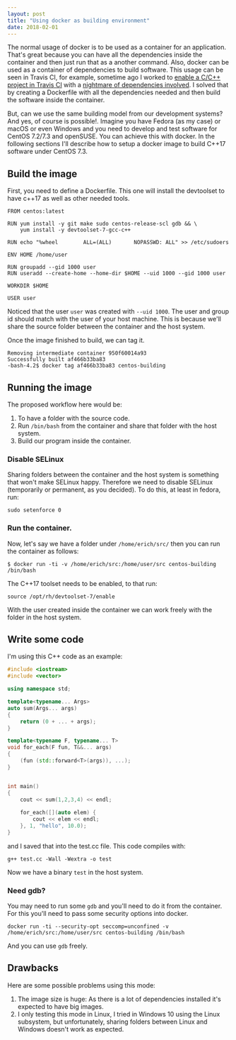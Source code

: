 ```yaml
---
layout: post
title: "Using docker as building environment"
date: 2018-02-01
---
```


The normal usage of docker is to be used as a container for an application. That's great because you can have all the dependencies inside the container and then just run that as a another command. Also, docker can be used as a container of dependencies to build software. This usage can be seen in Travis CI, for example, sometime ago I worked to [enable a C/C++ project in Travis CI](https://travis-ci.org/intel-ctrlsys/sensys) with a [nightmare of dependencies involved](https://github.com/intel-ctrlsys/infra-helpers/blob/master/Dockerfiles/sensys-bld/Dockerfile). I solved that by creating a Dockerfile with all the dependencies needed and then build the software inside the container.

But, can we use the same building model from our development systems? And yes, of course is possible!. Imagine you have Fedora (as my case) or macOS or even Windows and you need to develop and test software for CentOS 7.2/7.3 and openSUSE. You can achieve this with docker. In the following sections I'll describe how to setup a docker image to build C++17 software under CentOS 7.3.

## Build the image

First, you need to define a Dockerfile. This one will install the devtoolset to have c++17 as well as other needed tools.

```
FROM centos:latest

RUN yum install -y git make sudo centos-release-scl gdb && \
    yum install -y devtoolset-7-gcc-c++

RUN echo "%wheel        ALL=(ALL)       NOPASSWD: ALL" >> /etc/sudoers

ENV HOME /home/user

RUN groupadd --gid 1000 user
RUN useradd --create-home --home-dir $HOME --uid 1000 --gid 1000 user

WORKDIR $HOME

USER user
```

Noticed that the user `user` was created with `--uid 1000`. The user and group id should match with the user of your host machine. This is because we'll share the source folder between the container and the host system.

Once the image finished to build, we can tag it.

```
Removing intermediate container 950f60014a93
Successfully built af466b33ba83
-bash-4.2$ docker tag af466b33ba83 centos-building
```

## Running the image

The proposed workflow here would be:

1. To have a folder with the source code.
2. Run `/bin/bash` from the container and share that folder with the host system.
3. Build our program inside the container.
    
### Disable SELinux

Sharing folders between the container and the host system is something that won't make SELinux happy. Therefore we need to disable SELinux (temporarily or permanent, as you decided). To do this, at least in fedora, run:

```
sudo setenforce 0
```

### Run the container.

Now, let's say we have a folder under `/home/erich/src/` then you can run the container as follows:

```
$ docker run -ti -v /home/erich/src:/home/user/src centos-building /bin/bash
```

The C++17 toolset needs to be enabled, to that run: 

```
source /opt/rh/devtoolset-7/enable
```

With the user created inside the container we can work freely with the folder in the host system.

## Write some code

I'm using this C++ code as an example: 

```c++
#include <iostream>
#include <vector>

using namespace std;

template<typename... Args>
auto sum(Args... args)
{
    return (0 + ... + args);
}

template<typename F, typename... T>
void for_each(F fun, T&&... args)
{
    (fun (std::forward<T>(args)), ...);
}


int main()
{
    cout << sum(1,2,3,4) << endl;
    
    for_each([](auto elem) {
        cout << elem << endl;
    }, 1, "hello", 10.0);
}
```

and I saved that into the test.cc file. This code compiles with: 

```
g++ test.cc -Wall -Wextra -o test
```

Now we have a binary `test` in the host system.

### Need gdb?

You may need to run some `gdb` and you'll need to do it from the container. For this you'll need to pass some security options into docker.

```
docker run -ti --security-opt seccomp=unconfined -v /home/erich/src:/home/user/src centos-building /bin/bash
```

And you can use `gdb` freely.

## Drawbacks

Here are some possible problems using this mode: 
1. The image size is huge: As there is a lot of dependencies installed it's expected to have big images.
2. I only testing this mode in Linux, I tried in Windows 10 using the Linux subsystem, but unfortunately, sharing folders between Linux and Windows doesn't work as expected.
